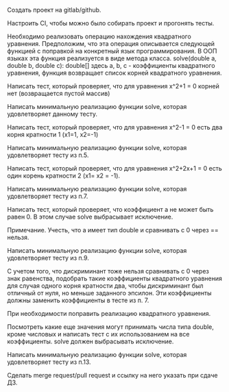 Создать проект на gitlab/github.

Настроить CI, чтобы можно было собирать проект и прогонять тесты.

Необходимо реализовать операцию нахождения квадратного уравнения. Предположим, что эта операция описывается следующей функцией c поправкой на конкретный язык программирования. В ООП языках эта функция реализуется в виде метода класса.
solve(double a, double b, double c): double[]
здесь a, b, c - коэффициенты квадратного уравнения, функция возвращает список корней квадратного уравнения.

Написать тест, который проверяет, что для уравнения x^2+1 = 0 корней нет (возвращается пустой массив)

Написать минимальную реализацию функции solve, которая удовлетворяет данному тесту.

Написать тест, который проверяет, что для уравнения x^2-1 = 0 есть два корня кратности 1 (x1=1, x2=-1)

Написать минимальную реализацию функции solve, которая удовлетворяет тесту из п.5.

Написать тест, который проверяет, что для уравнения x^2+2x+1 = 0 есть один корень кратности 2 (x1= x2 = -1).

Написать минимальную реализацию функции solve, которая удовлетворяет тесту из п.7.

Написать тест, который проверяет, что коэффициент a не может быть равен 0. В этом случае solve выбрасывает исключение.

Примечание. Учесть, что a имеет тип double и сравнивать с 0 через == нельзя.

Написать минимальную реализацию функции solve, которая удовлетворяет тесту из п.9.

С учетом того, что дискриминант тоже нельзя сравнивать с 0 через знак равенства, подобрать такие коэффициенты квадратного уравнения для случая одного корня кратности два, чтобы дискриминант был отличный от нуля, но меньше заданного эпсилон. Эти коэффициенты должны заменить коэффициенты в тесте из п. 7.

При необходимости поправить реализацию квадратного уравнения.

Посмотреть какие еще значения могут принимать числа типа double, кроме числовых и написать тест с их использованием на все коэффициенты. solve должен выбрасывать исключение.

Написать минимальную реализацию функции solve, которая удовлетворяет тесту из п.13.

Сделать merge request/pull request и ссылку на него указать при сдаче ДЗ.